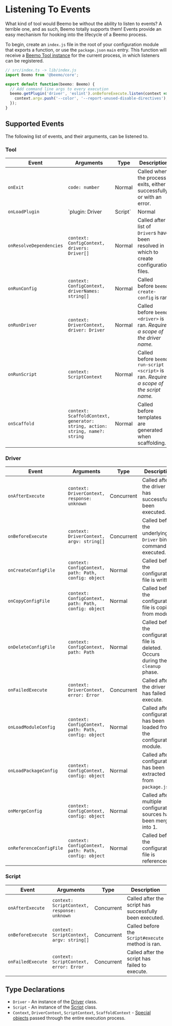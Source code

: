 # Listening To Events

What kind of tool would Beemo be without the ability to listen to events? A terrible one, and as
such, Beemo totally supports them! Events provide an easy mechanism for hooking into the lifecycle
of a Beemo process.

To begin, create an `index.js` file in the root of your configuration module that exports a
function, or use the `package.json` `main` entry. This function will receive a
[Beemo Tool instance](./tool.md) for the current process, in which listeners can be registered.

```ts
// src/index.ts -> lib/index.js
import Beemo from '@beemo/core';

export default function(beemo: Beemo) {
  // Add command line args to every execution
  beemo.getPlugin('driver', 'eslint').onBeforeExecute.listen(context => {
    context.argv.push('--color', '--report-unused-disable-directives');
  });
}
```

## Supported Events

The following list of events, and their arguments, can be listened to.

### Tool

| Event                   | Arguments                                                                    | Type   | Description                                                                                               |
| ----------------------- | ---------------------------------------------------------------------------- | ------ | --------------------------------------------------------------------------------------------------------- |
| `onExit`                | `code: number`                                                               | Normal | Called when the process exits, either successfully, or with an error.                                     |
| `onLoadPlugin`          | `plugin: Driver | Script`                                                    | Normal | Called after a plugin is loaded and registered into the tool. _Requires a scope of `driver` or `script`._ |
| `onResolveDependencies` | `context: ConfigContext, drivers: Driver[]`                                  | Normal | Called after a list of `Driver`s have been resolved in which to create configuration files.               |
| `onRunConfig`           | `context: ConfigContext, driverNames: string[]`                              | Normal | Called before `beemo create-config` is ran.                                                               |
| `onRunDriver`           | `context: DriverContext, driver: Driver`                                     | Normal | Called before `beemo <driver>` is ran. _Requires a scope of the driver name._                             |
| `onRunScript`           | `context: ScriptContext`                                                     | Normal | Called before `beemo run-script <script>` is ran. _Requires a scope of the script name._                  |
| `onScaffold`            | `context: ScaffoldContext, generator: string, action: string, name?: string` | Normal | Called before templates are generated when scaffolding.                                                   |

### Driver

| Event                   | Arguments                                            | Type       | Description                                                                         |
| ----------------------- | ---------------------------------------------------- | ---------- | ----------------------------------------------------------------------------------- |
| `onAfterExecute`        | `context: DriverContext, response: unknown`          | Concurrent | Called after the driver has successfully been executed.                             |
| `onBeforeExecute`       | `context: DriverContext, argv: string[]`             | Concurrent | Called before the underlying `Driver` binary command is executed.                   |
| `onCreateConfigFile`    | `context: ConfigContext, path: Path, config: object` | Normal     | Called before the configuration file is written.                                    |
| `onCopyConfigFile`      | `context: ConfigContext, path: Path, config: object` | Normal     | Called before the configuration file is copied from module.                         |
| `onDeleteConfigFile`    | `context: ConfigContext, path: Path`                 | Normal     | Called before the configuration file is deleted. Occurs during the `cleanup` phase. |
| `onFailedExecute`       | `context: DriverContext, error: Error`               | Concurrent | Called after the driver has failed to execute.                                      |
| `onLoadModuleConfig`    | `context: ConfigContext, path: Path, config: object` | Normal     | Called after configuration has been loaded from the configuration module.           |
| `onLoadPackageConfig`   | `context: ConfigContext, config: object`             | Normal     | Called after configuration has been extracted from `package.json`.                  |
| `onMergeConfig`         | `context: ConfigContext, config: object`             | Normal     | Called after multiple configuration sources have been merged into 1.                |
| `onReferenceConfigFile` | `context: ConfigContext, path: Path, config: object` | Normal     | Called before the configuration file is referenced.                                 |

### Script

| Event             | Arguments                                   | Type       | Description                                             |
| ----------------- | ------------------------------------------- | ---------- | ------------------------------------------------------- |
| `onAfterExecute`  | `context: ScriptContext, response: unknown` | Concurrent | Called after the script has successfully been executed. |
| `onBeforeExecute` | `context: ScriptContext, argv: string[]`    | Concurrent | Called before the `Script#execute` method is ran.       |
| `onFailedExecute` | `context: ScriptContext, error: Error`      | Concurrent | Called after the script has failed to execute.          |

## Type Declarations

- `Driver` - An instance of the
  [Driver](https://github.com/beemojs/beemo/blob/master/packages/core/src/Driver.ts) class.
- `Script` - An instance of the
  [Script](https://github.com/beemojs/beemo/blob/master/packages/core/src/Script.ts) class.
- `Context`, `DriverContext`, `ScriptContext`, `ScaffoldContext` -
  [Special objects](https://github.com/beemojs/beemo/tree/master/packages/core/src/contexts) passed
  through the entire execution process.

